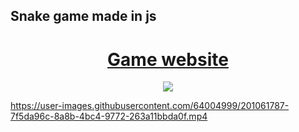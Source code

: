 <h2 a1lign='center'>Snake game made in js</h2>
<div align = 'center'>
<a href="https://snake.on.fleek.co/"><h1>Game website</h1></a>
</div>
<div align = 'center'>
<img src='https://i.ibb.co/Tt6GdQT/Screenshot-66.png'>
</div>





https://user-images.githubusercontent.com/64004999/201061787-7f5da96c-8a8b-4bc4-9772-263a11bbda0f.mp4


